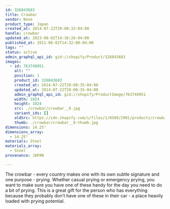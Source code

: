 ```yaml
---
id: 326843683
title: Crowbar
vendor: None
product_type: Japan
created_at: 2014-07-22T20:00:33-04:00
handle: crowbar
updated_at: 2023-08-02T14:36:26-04:00
published_at: 2011-06-02T14:32:00-04:00
tags: ""
status: active
admin_graphql_api_id: gid://shopify/Product/326843683
images:
  - id: 763748951
    alt: ""
    position: 1
    product_id: 326843683
    created_at: 2014-07-22T20:00:35-04:00
    updated_at: 2014-07-22T20:00:35-04:00
    admin_graphql_api_id: gid://shopify/ProductImage/763748951
    width: 1024
    height: 1024
    src: ./crowbar/crowbar__0.jpg
    variant_ids: []
    oldSrc: https://cdn.shopify.com/s/files/1/0589/2901/products/crowbar.jpeg?v=1406073635
    thumb: ./crowbar/crowbar__0-thumb.jpg
dimensions: 14.25"
dimensions_array:
  - 14.25"
materials: Steel
materials_array:
  - Steel
provenance: JAPAN

---
```


The crowbar - every country makes one with its own subtle signature and one purpose - prying. Whether casual prying or emergency prying, you want to make sure you have one of these handy for the day you need to do a bit of prying. This is a great gift for the person who has everything because they probably don’t have one of these in their car - a place heavily loaded with prying potential.